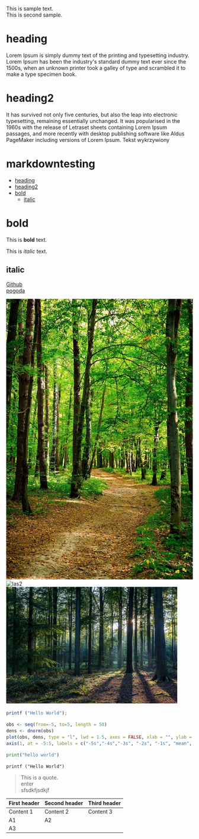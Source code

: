 <!-- Example for normal text -->
This is sample text.  
This is second sample.  
# heading
Lorem Ipsum is simply dummy text of the printing and typesetting industry. Lorem Ipsum has been the industry's standard dummy text ever since the 1500s, when an unknown printer took a galley of type and scrambled it to make a type specimen book.  
# heading2
It has survived not only five centuries, but also the leap into electronic typesetting, remaining essentially unchanged. It was popularised in the 1960s with the release of Letraset sheets containing Lorem Ipsum passages, and more recently with desktop publishing software like Aldus PageMaker including versions of Lorem Ipsum.
Tekst wykrzywiony

<!-- Example for title -->
<!-- omit in toc -->

markdowntesting
==============

<!-- Here comes the TOC -->
- [heading](#heading)
- [heading2](#heading2)
- [bold](#bold)
  - [italic](#italic)
  
  
<!-- Example of paragraph of text -->

<!-- Example of another paragraph -->

<!-- Example for Bold -->
# bold
This is **bold** text.
<!-- Example for Italic  -->
This is *italic* text.
## italic
<!-- Example for Links -->
[Github](https://github.com/martab0/Markdown)  
[pogoda](http://meteo.pl)
<!-- Example for Images -->
![las](las1.jpg)
![las2](https://d-tm.ppstatic.pl/kadry/d4/08/ccf306fbac4337497fc4223c4861.1000.jpg)
![las3](images/qwe.jpeg)
<!-- Example for linking to another file-->

<!-- Example for Headers -->

<!-- Just text with equation -->

<!-- Example for inline code -->

<!-- A block of code -->
```javascript
printf ("Hello World");
```
```r
obs <- seq(from=-5, to=5, length = 50)
dens <- dnorm(obs)
plot(obs, dens, type = "l", lwd = 1.5, axes = FALSE, xlab = "", ylab = "")
axis(1, at = -5:5, labels = c("-5s","-4s","-3s", "-2s", "-1s", "mean", "1s", "2s", "3s","4s","5s"))
```
```python
print("hello world")
```
```
printf ("Hello World")
```

<!-- Example for Quote -->
> This is a quote.  
> enter  
> sfsdkfjsdkjf

<!-- Example for Bullet List -->

<!-- Example for Numbered List -->

<!-- Example for Tables -->

| First header | Second header | Third header |
| ------------ | ------------- | ------------ |
| Content 1    | Content 2     | Content 3    |
| A1           | A2            |
| A3
<!-- Paragraph after table -->
